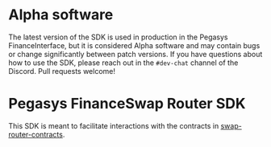 # Alpha software

The latest version of the SDK is used in production in the Pegasys FinanceInterface,
but it is considered Alpha software and may contain bugs or change significantly between patch versions.
If you have questions about how to use the SDK, please reach out in the `#dev-chat` channel of the Discord.
Pull requests welcome!

# Pegasys FinanceSwap Router SDK

This SDK is meant to facilitate interactions with the contracts in [swap-router-contracts](https://github.com/Uniswap/swap-router-contracts).
